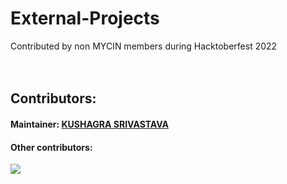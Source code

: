 # External-Projects
Contributed by non MYCIN members during Hacktoberfest 2022
<br><br><br>
## Contributors:
#### Maintainer: <a href="github.com/kushagrathisside"><b>KUSHAGRA SRIVASTAVA</b></a>
#### Other contributors:
<a href="https://github.com/MYCIN-AI-Club/MachineLearning-Bootcamp01/graphs/contributors">
  <img src="https://contrib.rocks/image?repo=MYCIN-AI-Club/MachineLearning-Bootcamp01" />
</a>
